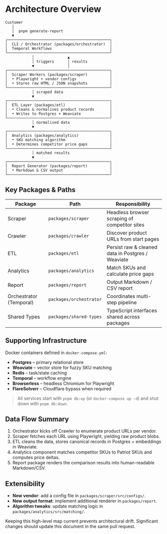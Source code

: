 # Architecture Overview

```
Customer
   │
   │  pnpm generate-report
   ▼
┌──────────────────────────────────────────────┐
│  CLI / Orchestrator (packages/orchestrator)  │
│  Temporal Workflows                          │
└──────────────────────────────────────────────┘
            │               ▲
            │ triggers      │ results
            ▼               │
┌──────────────────────────────────────────────┐
│  Scraper Workers (packages/scraper)          │
│  • Playwright + vendor configs               │
│  • Stores raw HTML / JSON snapshots          │
└──────────────────────────────────────────────┘
            │ scraped data
            ▼
┌──────────────────────────────────────────────┐
│  ETL Layer (packages/etl)                    │
│  • Cleans & normalises product records       │
│  • Writes to Postgres + Weaviate             │
└──────────────────────────────────────────────┘
            │ normalised data
            ▼
┌──────────────────────────────────────────────┐
│  Analytics (packages/analytics)              │
│  • SKU matching algorithm                    │
│  • Determines competitor price gaps          │
└──────────────────────────────────────────────┘
            │ matched results
            ▼
┌──────────────────────────────────────────────┐
│  Report Generator (packages/report)          │
│  • Markdown & CSV output                     │
└──────────────────────────────────────────────┘
```

## Key Packages & Paths

| Package                       | Path                                      | Responsibility                                  |
|-------------------------------|-------------------------------------------|-------------------------------------------------|
| Scraper                       | `packages/scraper`                        | Headless browser scraping of competitor sites   |
| Crawler                       | `packages/crawler`                        | Discover product URLs from start pages          |
| ETL                           | `packages/etl`                            | Persist raw & cleaned data in Postgres / Weaviate|
| Analytics                     | `packages/analytics`                      | Match SKUs and calculate price gaps             |
| Report                        | `packages/report`                         | Output Markdown / CSV report                    |
| Orchestrator (Temporal)       | `packages/orchestrator`                   | Coordinates multi-step pipeline                 |
| Shared Types                  | `packages/shared-types`                   | TypeScript interfaces shared across packages    |

## Supporting Infrastructure

Docker containers defined in `docker-compose.yml`:

- **Postgres** – primary relational store
- **Weaviate** – vector store for fuzzy SKU matching
- **Redis** – task/state caching
- **Temporal** – workflow engine
- **Browserless** – headless Chromium for Playwright
- **FlareSolverr** – Cloudflare bypass when required

> All services start with `pnpm db:up` (or `docker-compose up -d`) and shut down with `pnpm db:down`.

## Data Flow Summary
1. Orchestrator kicks off Crawler to enumerate product URLs per vendor.
2. Scraper fetches each URL using Playwright, yielding raw product blobs.
3. ETL cleans the data, stores canonical records in Postgres + embeddings in Weaviate.
4. Analytics component matches competitor SKUs to Patriot SKUs and computes price deltas.
5. Report package renders the comparison results into human-readable Markdown/CSV.

## Extensibility
- **New vendor**: add a config file in `packages/scraper/src/configs/`.
- **New output format**: implement additional renderer in `packages/report`.
- **Algorithm tweaks**: update matching logic in `packages/analytics/src/matching/`.

Keeping this high-level map current prevents architectural drift. Significant changes should update this document in the same pull request. 